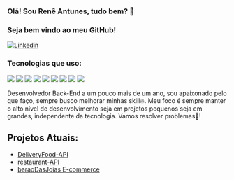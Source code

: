 ### Olá! Sou Renê Antunes, tudo bem? 👋
### Seja bem vindo ao meu GitHub!


[![Linkedin](https://img.shields.io/badge/LinkedIn-0077B5?style=for-the-badge&logo=linkedin&logoColor=white)](https://www.linkedin.com/in/rene-antunes-ladeira-dev/)


### Tecnologias que uso:

![](https://img.shields.io/badge/Java-ED8B00?style=for-the-badge&logo=openjdk&logoColor=white)
![](https://img.shields.io/badge/Spring-6DB33F?style=for-the-badge&logo=spring&logoColor=white)
![](https://img.shields.io/badge/JavaScript-F7DF1E?style=for-the-badge&logo=javascript&logoColor=black)
![](https://img.shields.io/badge/Node.js-43853D?style=for-the-badge&logo=node.js&logoColor=white)
![](https://img.shields.io/badge/TypeScript-007ACC?style=for-the-badge&logo=typescript&logoColor=white)
![](https://img.shields.io/badge/HTML5-E34F26?style=for-the-badge&logo=html5&logoColor=white)
![](https://img.shields.io/badge/CSS3-1572B6?style=for-the-badge&logo=css3&logoColor=white)
![](https://img.shields.io/badge/Bootstrap-563D7C?style=for-the-badge&logo=bootstrap&logoColor=white)
![](https://img.shields.io/badge/MySQL-00000F?style=for-the-badge&logo=mysql&logoColor=white)

 Desenvolvedor Back-End a um pouco mais de um ano, sou apaixonado pelo que faço,
 sempre busco melhorar minhas skill🔥. Meu foco é sempre manter o alto nível 
 de desenvolvimento seja em projetos pequenos seja em grandes, independente da 
 tecnologia. Vamos resolver problemas💪! 


## Projetos Atuais:

- [DeliveryFood-API](https://github.com/Rene-Antunes/delivery-API)
- [restaurant-API](https://github.com/Rene-Antunes/restaraunt-API)
- [baraoDasJoias E-commerce](https://github.com/Rene-Antunes/baraoDasJoias-E-commerce)
